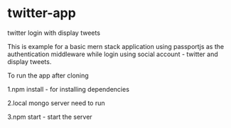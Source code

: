 # twitter-app
twitter login with display tweets

This is example for a basic mern stack application using passportjs as the authentication middleware while login using social account - twitter and display tweets.

To run the app after cloning 

1.npm install - for installing dependencies

2.local mongo server need to run

3.npm start - start the server
